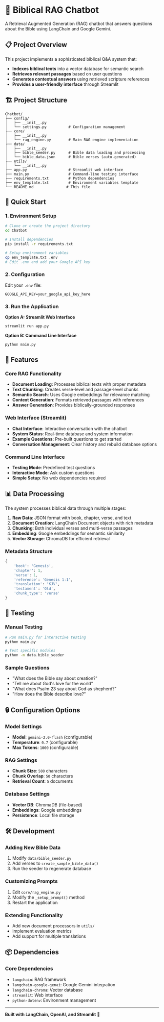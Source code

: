 # 🙏 Biblical RAG Chatbot

A Retrieval Augmented Generation (RAG) chatbot that answers questions about the Bible using LangChain and Google Gemini.

## 📋 Project Overview

This project implements a sophisticated biblical Q&A system that:
- **Indexes biblical texts** into a vector database for semantic search
- **Retrieves relevant passages** based on user questions
- **Generates contextual answers** using retrieved scripture references
- **Provides a user-friendly interface** through Streamlit

## 🏗️ Project Structure

```
Chatbot/
├── config/
│   ├── __init__.py
│   └── settings.py          # Configuration management
├── core/
│   ├── __init__.py
│   └── rag_engine.py        # Main RAG engine implementation
├── data/
│   ├── __init__.py
│   ├── bible_seeder.py      # Bible data loading and processing
│   └── bible_data.json      # Bible verses (auto-generated)
├── utils/
│   └── __init__.py
├── app.py                   # Streamlit web interface
├── main.py                  # Command-line testing interface
├── requirements.txt         # Python dependencies
├── env_template.txt         # Environment variables template
└── README.md               # This file
```

## 🚀 Quick Start

### 1. Environment Setup

```bash
# Clone or create the project directory
cd Chatbot

# Install dependencies
pip install -r requirements.txt

# Setup environment variables
cp env_template.txt .env
# Edit .env and add your Google API key
```

### 2. Configuration

Edit your `.env` file:
```env
GOOGLE_API_KEY=your_google_api_key_here
```

### 3. Run the Application

**Option A: Streamlit Web Interface**
```bash
streamlit run app.py
```

**Option B: Command Line Interface**
```bash
python main.py
```

## 🔧 Features

### Core RAG Functionality
- **Document Loading**: Processes biblical texts with proper metadata
- **Text Chunking**: Creates verse-level and passage-level chunks
- **Semantic Search**: Uses Google embeddings for relevance matching
- **Context Generation**: Formats retrieved passages with references
- **Answer Generation**: Provides biblically-grounded responses

### Web Interface (Streamlit)
- **Chat Interface**: Interactive conversation with the chatbot
- **System Status**: Real-time database and system information
- **Example Questions**: Pre-built questions to get started
- **Conversation Management**: Clear history and rebuild database options

### Command Line Interface
- **Testing Mode**: Predefined test questions
- **Interactive Mode**: Ask custom questions
- **Simple Setup**: No web dependencies required

## 📊 Data Processing

The system processes biblical data through multiple stages:

1. **Raw Data**: JSON format with book, chapter, verse, and text
2. **Document Creation**: LangChain Document objects with rich metadata
3. **Chunking**: Both individual verses and multi-verse passages
4. **Embedding**: Google embeddings for semantic similarity
5. **Vector Storage**: ChromaDB for efficient retrieval

### Metadata Structure
```python
{
    'book': 'Genesis',
    'chapter': 1,
    'verse': 1,
    'reference': 'Genesis 1:1',
    'translation': 'KJV',
    'testament': 'Old',
    'chunk_type': 'verse'
}
```

## 🧪 Testing

### Manual Testing
```bash
# Run main.py for interactive testing
python main.py

# Test specific modules
python -m data.bible_seeder
```

### Sample Questions
- "What does the Bible say about creation?"
- "Tell me about God's love for the world"
- "What does Psalm 23 say about God as shepherd?"
- "How does the Bible describe love?"

## 🔒 Configuration Options

### Model Settings
- **Model**: `gemini-2.0-flash` (configurable)
- **Temperature**: `0.7` (configurable)
- **Max Tokens**: `1000` (configurable)

### RAG Settings
- **Chunk Size**: `500` characters
- **Chunk Overlap**: `50` characters
- **Retrieval Count**: `5` documents

### Database Settings
- **Vector DB**: ChromaDB (file-based)
- **Embeddings**: Google embeddings
- **Persistence**: Local file storage

## 🛠️ Development

### Adding New Bible Data
1. Modify `data/bible_seeder.py`
2. Add verses to `create_sample_bible_data()`
3. Run the seeder to regenerate database

### Customizing Prompts
1. Edit `core/rag_engine.py`
2. Modify the `_setup_prompt()` method
3. Restart the application

### Extending Functionality
- Add new document processors in `utils/`
- Implement evaluation metrics
- Add support for multiple translations

## 📦 Dependencies

### Core Dependencies
- `langchain`: RAG framework
- `langchain-google-genai`: Google Gemini integration
- `langchain-chroma`: Vector database
- `streamlit`: Web interface
- `python-dotenv`: Environment management


---

**Built with LangChain, OpenAI, and Streamlit** 🚀 
